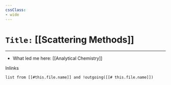 ```yaml
---
cssClass:
- wide
---
```


# `Title:` [[Scattering Methods]]
--- 

- What led me here: [[Analytical Chemistry]]

Inlinks
```dataview 
list from [[#this.file.name]] and !outgoing([[# this.file.name]]) 
```